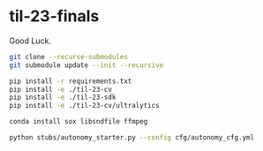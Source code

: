 # til-23-finals

Good Luck.

```sh
git clone --recurse-submodules
git submodule update --init --recursive
```

```sh
pip install -r requirements.txt
pip install -e ./til-23-cv
pip install -e ./til-23-sdk
pip install -e ./til-23-cv/ultralytics
```

```sh
conda install sox libsndfile ffmpeg
```

```sh
python stubs/autonomy_starter.py --config cfg/autonomy_cfg.yml
```
